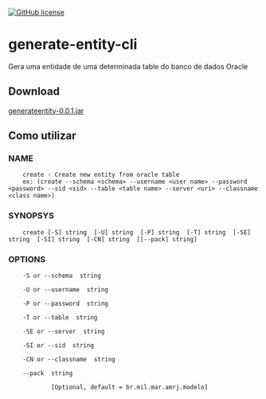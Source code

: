 [![GitHub license](https://img.shields.io/github/license/adilsonoj/generate-entity-cli)](https://github.com/adilsonoj/generate-entity-cli/blob/master/LICENSE)

# generate-entity-cli
Gera uma entidade de uma determinada table do banco de dados Oracle

## Download
[generateentity-0.0.1.jar](https://github-production-registry-package-file-4f11e5.s3.amazonaws.com/275895912/aa351e00-d8a6-11ea-8dc4-8d87dcf42d31?X-Amz-Algorithm=AWS4-HMAC-SHA256&X-Amz-Credential=AKIAIWNJYAX4CSVEH53A%2F20200807%2Fus-east-1%2Fs3%2Faws4_request&X-Amz-Date=20200807T150906Z&X-Amz-Expires=300&X-Amz-Signature=bb05fed14bf6293aa79adfc9c7da5b0f2e03114b577560ca50f63bbb30ccc1b6&X-Amz-SignedHeaders=host&actor_id=0&repo_id=0&response-content-disposition=filename%3Dgenerateentity-0.0.1.jar&response-content-type=application%2Foctet-stream)

## Como utilizar

### NAME
        create - Create new entity from oracle table 
        ex: (create --schema <schema> --username <user name> --password <password> --sid <sid> --table <table name> --server <uri> --classname <class name>)

### SYNOPSYS
        create [-S] string  [-U] string  [-P] string  [-T] string  [-SE] string  [-SI] string  [-CN] string  [[--pack] string]  

### OPTIONS
        -S or --schema  string

        -U or --username  string

        -P or --password  string
        
        -T or --table  string

        -SE or --server  string

        -SI or --sid  string

        -CN or --classname  string

        --pack  string

                [Optional, default = br.mil.mar.amrj.modelo]
